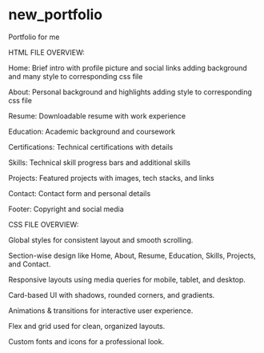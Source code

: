 # new_portfolio
Portfolio for me

HTML FILE OVERVIEW:

Home: Brief intro with profile picture and social links adding background and many  style to  corresponding css file

About: Personal background and highlights adding style to corresponding css file

Resume: Downloadable resume with work experience  

Education: Academic background and coursework

Certifications: Technical certifications with details

Skills: Technical skill progress bars and additional skills

Projects: Featured projects with images, tech stacks, and links

Contact: Contact form and personal details

Footer: Copyright and social media


CSS FILE OVERVIEW:

Global styles for consistent layout and smooth scrolling.

Section-wise design like Home, About, Resume, Education, Skills, Projects, and Contact.

Responsive layouts using media queries for mobile, tablet, and desktop.

Card-based UI with shadows, rounded corners, and gradients.

Animations & transitions for interactive user experience.

Flex and grid used for clean, organized layouts.

Custom fonts and icons for a professional look.
